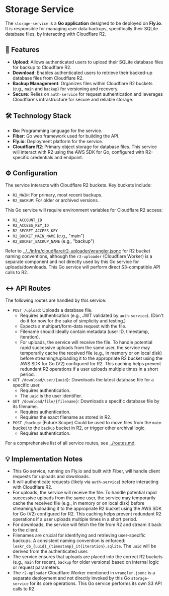 # Storage Service

The `storage-service` is a **Go application** designed to be deployed on **Fly.io**. It is responsible for managing user data backups, specifically their SQLite database files, by interacting with Cloudflare R2.

## 🚀 Features

- **Upload**: Allows authenticated users to upload their SQLite database files for backup to Cloudflare R2.
- **Download**: Enables authenticated users to retrieve their backed-up database files from Cloudflare R2.
- **Backup Management**: Organizes files within Cloudflare R2 buckets (e.g., `main` and `backup`) for versioning and recovery.
- **Secure**: Relies on `auth-service` for request authentication and leverages Cloudflare's infrastructure for secure and reliable storage.

## 🛠️ Technology Stack

- **Go**: Programming language for the service.
- **Fiber**: Go web framework used for building the API.
- **Fly.io**: Deployment platform for the service.
- **Cloudflare R2**: Primary object storage for database files. This service will interact with R2 using the AWS SDK for Go, configured with R2-specific credentials and endpoint.

## ⚙️ Configuration

The service interacts with Cloudflare R2 buckets. Key buckets include:

- `R2_MAIN`: For primary, most recent backups.
- `R2_BACKUP`: For older or archived versions.

This Go service will require environment variables for Cloudflare R2 access:

- `R2_ACCOUNT_ID`
- `R2_ACCESS_KEY_ID`
- `R2_SECRET_ACCESS_KEY`
- `R2_BUCKET_MAIN_NAME` (e.g., "main")
- `R2_BUCKET_BACKUP_NAME` (e.g., "backup")

Refer to [../../infra/cloudflare/r2-uploader/wrangler.jsonc](../../infra/cloudflare/r2-uploader/wrangler.jsonc) for R2 bucket naming conventions, although the `r2-uploader` (Cloudflare Worker) is a separate component and not directly used by this Go service for uploads/downloads. This Go service will perform direct S3-compatible API calls to R2.

## ↔️ API Routes

The following routes are handled by this service:

- `POST /upload`: Uploads a database file.
  - Requires authentication (e.g., JWT validated by `auth-service`). (Don't do it for now for the sake of simplicity and testing.)
  - Expects a multipart/form-data request with the file.
  - Filename should ideally contain metadata (user ID, timestamp, iteration).
  - For uploads, the service will receive the file. To handle potential rapid successive uploads from the same user, the service may temporarily cache the received file (e.g., in memory or on local disk) before streaming/uploading it to the appropriate R2 bucket using the AWS SDK for Go (V2) configured for R2. This caching helps prevent redundant R2 operations if a user uploads multiple times in a short period.
- `GET /download/user/{uuid}`: Downloads the latest database file for a specific user.
  - Requires authentication.
  - The `uuid` is the user identifier.
- `GET /download/file/{filename}`: Downloads a specific database file by its filename.
  - Requires authentication.
  - Requires the exact filename as stored in R2.
- `POST /backup`: (Future Scope) Could be used to move files from the `main` bucket to the `backup` bucket in R2, or trigger other archival logic.
  - Requires authentication.

For a comprehensive list of all service routes, see [../routes.md](../routes.md).

## 💡 Implementation Notes

- This Go service, running on Fly.io and built with Fiber, will handle client requests for uploads and downloads.
- It will authenticate requests (likely via `auth-service`) before interacting with Cloudflare R2.
- For uploads, the service will receive the file. To handle potential rapid successive uploads from the same user, the service may temporarily cache the received file (e.g., in memory or on local disk) before streaming/uploading it to the appropriate R2 bucket using the AWS SDK for Go (V2) configured for R2. This caching helps prevent redundant R2 operations if a user uploads multiple times in a short period.
- For downloads, the service will fetch the file from R2 and stream it back to the client.
- Filenames are crucial for identifying and retrieving user-specific backups. A consistent naming convention is enforced: `leakr_db_{uuid}_{timestamp}_it{iteration}.sqlite`. The `uuid` will be derived from the authenticated user.
- The service ensures that uploads are placed into the correct R2 buckets (e.g., `main` for recent, `backup` for older versions) based on internal logic or request parameters.
- The `r2-uploader` Cloudflare Worker mentioned in `wrangler.jsonc` is a separate deployment and not directly invoked by this Go `storage-service` for its core operations. This Go service performs its own S3 API calls to R2.
